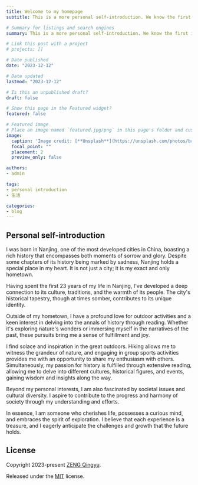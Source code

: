 ```yaml
---
title: Welcome to my homepage
subtitle: This is a more personal self-introduction. We know the first impression is important. This post will help you know more about myself.

# Summary for listings and search engines
summary: This is a more personal self-introduction. We know the first impression is important. This post will help you know more about myself.

# Link this post with a project
# projects: []

# Date published
date: "2023-12-12"

# Date updated
lastmod: "2023-12-12"

# Is this an unpublished draft?
draft: false

# Show this page in the Featured widget?
featured: false

# Featured image
# Place an image named `featured.jpg/png` in this page's folder and customize its options here.
image:
  caption: 'Image credit: [**Unsplash**](https://unsplash.com/photos/brown-wooden-pathway-between-brown-brick-wall-and-trees-HrZSzpYonmQ)'
  focal_point: ""
  placement: 2
  preview_only: false

authors:
- admin

tags:
- personal introduction
- 生活

categories:
- blog
---
```


## Personal self-introduction

I was born in Nanjing, one of the most developed cities in China, boasting a rich history that encompasses both moments of sorrow and glory. Despite some chapters of its history being marked by sadness, Nanjing holds a special place in my heart. It is not just a city; it is my exact and only hometown.

Having spent the first 23 years of my life in Nanjing, I've developed a deep connection to its culture, traditions, and the warmth of its people. The city's historical tapestry, though at times somber, contributes to its unique identity.

Outside of my hometown, I have a profound love for outdoor activities and a keen interest in delving into the annals of history through reading. Whether it's exploring nature's wonders or immersing myself in the narratives of the past, these pursuits bring me a sense of fulfillment and joy.

I find solace and inspiration in the great outdoors. Hiking allows me to witness the grandeur of nature, and engaging in group sports activities provides me with an opportunity to share my enthusiasm with others. Simultaneously, my passion for history is fulfilled through extensive reading, allowing me to delve into different cultures, historical figures, and events, gaining wisdom and insights along the way.

Beyond my personal interests, I am also fascinated by societal issues and cultural diversity. I aspire to contribute to the progress and harmony of society through my understanding and efforts.

In essence, I am someone who cherishes life, possesses a curious mind, and embraces the spirit of exploration. I believe that each experience is a treasure, and I eagerly anticipate the challenges and growth that the future holds.

## License

Copyright 2023-present [ZENG Qingyu](https://qyzeng.xyz).

Released under the [MIT](https://github.com/wowchemy/wowchemy-hugo-modules/blob/master/LICENSE.md) license.
